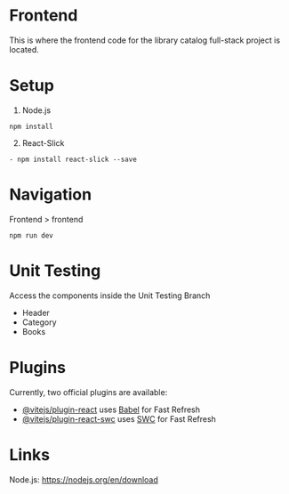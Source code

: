 # Frontend 
This is where the frontend code for the library catalog full-stack project is located.

# Setup
1. Node.js
```
npm install
```
2. React-Slick
```
- npm install react-slick --save
```

# Navigation
Frontend > frontend
```
npm run dev
```
# Unit Testing
Access the components inside the Unit Testing Branch  
- Header
- Category
- Books

# Plugins
Currently, two official plugins are available:  
- [@vitejs/plugin-react](https://github.com/vitejs/vite-plugin-react/blob/main/packages/plugin-react/README.md) uses [Babel](https://babeljs.io/) for Fast Refresh
- [@vitejs/plugin-react-swc](https://github.com/vitejs/vite-plugin-react-swc) uses [SWC](https://swc.rs/) for Fast Refresh

# Links
Node.js: <https://nodejs.org/en/download>
